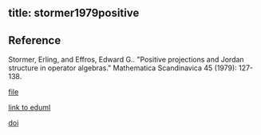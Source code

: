 title: stormer1979positive 
---

## Reference

Stormer, Erling, and Effros, Edward G.. "Positive projections and Jordan structure in operator algebras." Mathematica Scandinavica 45 (1979): 127-138.



[file](stormer1979positive/file.pdf)

[link to eduml](https://eudml.org/doc/166668)

[doi](https://doi.org/10.7146/math.scand.a-11830)
